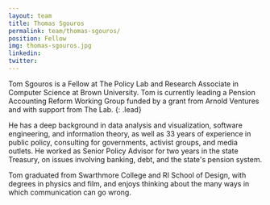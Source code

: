```yaml
---
layout: team
title: Thomas Sgouros
permalink: team/thomas-sgouros/
position: Fellow
img: thomas-sgouros.jpg
linkedin:
twitter:
---
```


Tom Sgouros is a Fellow at The Policy Lab and Research Associate in Computer Science at Brown University. Tom is currently leading a Pension Accounting Reform Working Group funded by a grant from Arnold Ventures and with support from The Lab.
{: .lead}

He has a deep background in data analysis and visualization, software engineering, and information theory, as well as 33 years of experience in public policy, consulting for governments, activist groups, and media outlets. He worked as Senior Policy Advisor for two years in the state Treasury, on issues involving banking, debt, and the state's pension system.

Tom graduated from Swarthmore College and RI School of Design, with degrees in physics and film, and enjoys thinking about the many ways in which communication can go wrong.
